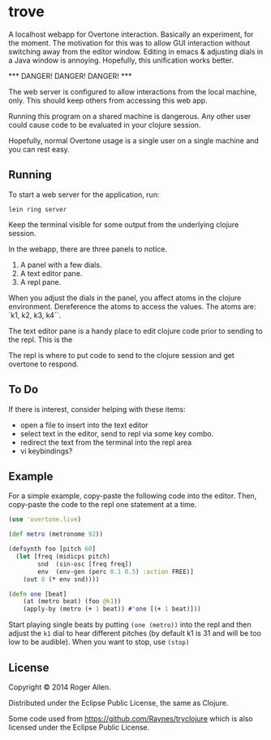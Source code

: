 # trove

A localhost webapp for Overtone interaction.  Basically an experiment,
for the moment.  The motivation for this was to allow GUI interaction
without switching away from the editor window.  Editing in emacs &
adjusting dials in a Java window is annoying.  Hopefully, this
unification works better.

*** DANGER! DANGER! DANGER! ***

The web server is configured to allow interactions from the local machine,
only.  This should keep others from accessing this web app.

Running this program on a shared machine is dangerous.  Any other user
could cause code to be evaluated in your clojure session.

Hopefully, normal Overtone usage is a single user on a single machine
and you can rest easy.

## Running

To start a web server for the application, run:

    lein ring server

Keep the terminal visible for some output from the underlying clojure
session.

In the webapp, there are three panels to notice.

1. A panel with a few dials.
2. A text editor pane.
3. A repl pane.

When you adjust the dials in the panel, you affect atoms in the
clojure environment.  Dereference the atoms to access the values.  The
atoms are: `k1, k2, k3, k4``.

The text editor pane is a handy place to edit clojure code prior to
sending to the repl.  This is the

The repl is where to put code to send to the clojure session and get
overtone to respond.

## To Do

If there is interest, consider helping with these items:
* open a file to insert into the text editor
* select text in the editor, send to repl via some key combo.
* redirect the text from the terminal into the repl area
* vi keybindings?

## Example

For a simple example, copy-paste the following code into the editor.
Then, copy-paste the code to the repl one statement at a time.

```clj
(use 'overtone.live)

(def metro (metronome 92))

(defsynth foo [pitch 60]
  (let [freq (midicps pitch)
        snd  (sin-osc [freq freq])
        env  (env-gen (perc 0.1 0.5) :action FREE)]
    (out 0 (* env snd))))

(defn one [beat]
    (at (metro beat) (foo @k1))
    (apply-by (metro (+ 1 beat)) #'one [(+ 1 beat)]))
```

Start playing single beats by putting `(one (metro))` into the repl
and then adjust the `k1` dial to hear different pitches (by default k1
is 31 and will be too low to be audible).  When you want to stop, use
`(stop)`

## License

Copyright © 2014 Roger Allen.

Distributed under the Eclipse Public License, the same as Clojure.

Some code used from https://github.com/Raynes/tryclojure which is
also licensed under the Eclipse Public License.
